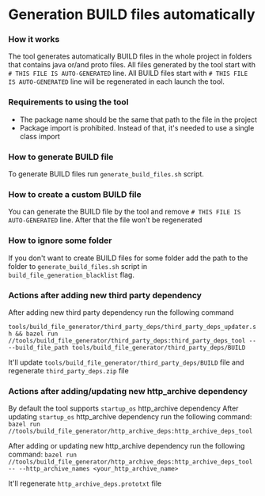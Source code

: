 # Generation BUILD files automatically

### How it works
The tool generates automatically BUILD files in the whole project in folders that contains java or/and proto files. All files generated by the tool start with `# THIS FILE IS AUTO-GENERATED` line. 
All BUILD files start with `# THIS FILE IS AUTO-GENERATED` line will be regenerated in each launch the tool.

### Requirements to using the tool
- The package name should be the same that path to the file in the project
- Package import is prohibited. Instead of that, it's needed to use a single class import

### How to generate BUILD file
To generate BUILD files run `generate_build_files.sh` script.

### How to create a custom BUILD file
You can generate the BUILD file by the tool and remove `# THIS FILE IS AUTO-GENERATED` line. After that the file won't be regenerated

### How to ignore some folder
If you don't want to create BUILD files for some folder add the path to the folder to `generate_build_files.sh` script in `build_file_generation_blacklist` flag.

### Actions after adding new third party dependency
After adding new third party dependency run the following command 

```tools/build_file_generator/third_party_deps/third_party_deps_updater.sh && bazel run //tools/build_file_generator/third_party_deps:third_party_deps_tool -- --build_file_path tools/build_file_generator/third_party_deps/BUILD``` 

It'll update `tools/build_file_generator/third_party_deps/BUILD` file and regenerate `third_party_deps.zip` file

### Actions after adding/updating new http_archive dependency
By default the tool supports `startup_os` http_archive dependency
After updating `startup_os` http_archive dependency run the following command:
```bazel run //tools/build_file_generator/http_archive_deps:http_archive_deps_tool```

After adding or updating new http_archive dependency run the following command: 
```bazel run //tools/build_file_generator/http_archive_deps:http_archive_deps_tool -- --http_archive_names <your_http_archive_name>```

It'll regenerate `http_archive_deps.prototxt` file